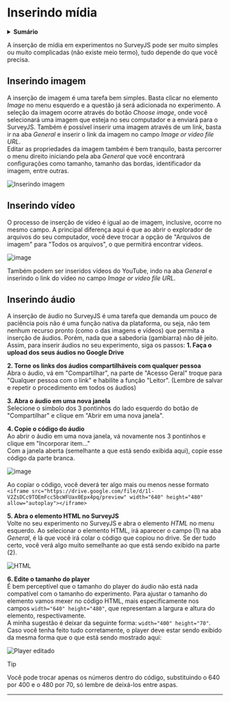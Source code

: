 # Inserindo mídia

<details>
  
  <summary><strong>Sumário</strong></summary>

* [Inserindo imagem](#inserindo-imagem)
* [Inserindo vídeo](#inserindo-vídeo)
* [Inserindo áudio](#inserindo-áudio)

</details>

A inserção de mídia em experimentos no SurveyJS pode ser muito simples ou muito complicadas (não existe meio termo), tudo depende do que você precisa.

## Inserindo imagem
A inserção de imagem é uma tarefa bem simples. Basta clicar no elemento _Image_ no menu esquerdo e a questão já será adicionada no experimento. A seleção da imagem ocorre através do botão _Choose image_, onde você selecionará uma imagem que esteja no seu computador e a enviará para o SurveyJS.  Também é possível inserir uma imagem através de um link, basta ir na aba _General_ e inserir o link da imagem no campo _Image or video file URL_.  
Editar as propriedades da imagem também é bem tranquilo, basta percorrer o menu direito iniciando pela aba _General_ que você encontrará configurações como tamanho, tamanho das bordas, identificador da imagem, entre outras.

![Inserindo imagem](https://github.com/lamid-ufs/configurando-experimentos/assets/88946365/12f70d76-35e2-4662-8fe0-52b4b858f03e)

## Inserindo vídeo
O processo de inserção de vídeo é igual ao de imagem, inclusive, ocorre no mesmo campo. A principal diferença aqui é que ao abrir o explorador de arquivos do seu computador, você deve trocar a opção de "Arquivos de imagem" para "Todos os arquivos", o que permitirá encontrar vídeos. 

![image](https://github.com/lamid-ufs/configurando-experimentos/assets/88946365/59526c9f-eeae-4576-8004-0f31f817fd03)

Também podem ser inseridos vídeos do YouTube, indo na aba _General_ e inserindo o link do vídeo no campo _Image or video file URL_.

## Inserindo áudio
A inserção de áudio no SurveyJS é uma tarefa que demanda um pouco de paciência pois não é uma função nativa da plataforma, ou seja, não tem nenhum recurso pronto (como o das imagens e vídeos) que permita a inserção de áudios. Porém, nada que a sabedoria (gambiarra) não dê jeito. Assim, para inserir áudios no seu experimento, siga os passos:
**1. Faça o upload dos seus áudios no Google Drive**

**2. Torne os links dos áudios compartilháveis com qualquer pessoa**    
     Abra o áudio, vá em "Compartilhar", na parte de "Acesso Geral" troque para "Qualquer pessoa com o link" e habilite a função "Leitor". (Lembre de salvar e repetir o procedimento em todos os áudios)  
     
**3. Abra o áudio em uma nova janela**  
     Selecione o símbolo dos 3 pontinhos do lado esquerdo do botão de "Compartilhar" e clique em "Abrir em uma nova janela".

**4. Copie o código do áudio**  
     Ao abrir o áudio em uma nova janela, vá novamente nos 3 pontinhos e clique em "Incorporar item..."    
     Com a janela aberta (semelhante a que está sendo exibida aqui), copie esse código da parte branca.
     
![image](https://github.com/lamid-ufs/configurando-experimentos/assets/88946365/54acacfa-2236-4174-a8a8-cf5aa65ed2a0)

Ao copiar o código, você deverá ter algo mais ou menos nesse formato  
```<iframe src="https://drive.google.com/file/d/1l-V2ZsDCc9TOEmFcc5bcWFUax0Epx4pq/preview" width="640" height="480" allow="autoplay"></iframe>```

**5. Abra o elemento HTML no SurveyJS**  
    Volte no seu experimento no SurveyJS e abra o elemento _HTML_ no menu esquerdo. Ao selecionar o elemento HTML, irá aparecer o campo (1) na aba _General_, é lá que você irá colar o código que copiou no drive. Se der tudo certo, você verá algo muito semelhante ao que está sendo exibido na parte (2).

![HTML](https://github.com/lamid-ufs/configurando-experimentos/assets/88946365/baf78f8b-25a0-47fa-a3e3-2f2b40f9b726)

**6. Edite o tamanho do player**  
    É bem perceptível que o tamanho do player do áudio não está nada compatível com o tamanho do experimento. Para ajustar o tamanho do elemento vamos mexer no código HTML, mais especificamente nos campos `width="640" height="480"`, que representam a largura e altura do elemento, respectivamente.  
A minha sugestão é deixar da seguinte forma: `width="400" height="70"`. Caso você tenha feito tudo corretamente, o player deve estar sendo exibido da mesma forma que o que está sendo mostrado aqui:

![Player editado](https://github.com/lamid-ufs/configurando-experimentos/assets/88946365/3c8ee838-761b-4ab4-a5df-1d4eccff95c1)

> [!TIP]
> Você pode trocar apenas os números dentro do código, substituindo o 640 por 400 e o 480 por 70, só lembre de deixá-los entre aspas.

---


